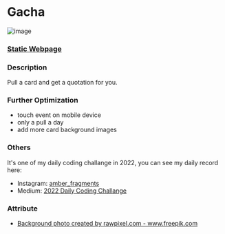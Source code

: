 # Gacha

![image](https://github.com/Kate-Chu/Gacha/blob/main/img/intro%20gif.gif)

<h3><a href="https://kate-chu.github.io/Gacha/" target="_blank">Static Webpage</a></h3>

<h3>Description</h3>
<p>Pull a card and get a quotation for you.</p>

<h3>Further Optimization</h3>
<ul>
  <li>touch event on mobile device</li>
  <li>only a pull a day</li>
  <li>add more card background images</li>
  </ul>

<h3>Others</h3>
<p>It's one of my daily coding challange in 2022, you can see my daily record here: </p>
<ul>
  <li>Instagram: <a href="https://www.instagram.com/amber_fragments/">amber_fragments</a></li>
  <li>Medium: <a href="https://medium.com/@amber.fragments/2022-daily-coding-challenge-35f753e9ea2c">2022 Daily Coding Challange</a></li>
</ul>

<h3>Attribute</h3>
<ul>
  <li><a href='https://www.freepik.com/photos/background'>Background photo created by rawpixel.com - www.freepik.com</a></li>
